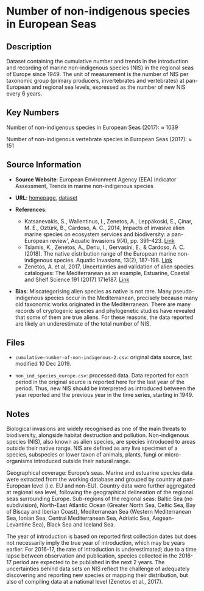 
# Number of non-indigenous species in European Seas

## Description
Dataset containing the cumulative number and trends in the introduction and recording of marine non-indigenous species (NIS) in the regional seas of Europe since 1949. The unit of measurement is the number of NIS per taxonomic group (primary producers, invertebrates and vertebrates) at pan-European and regional sea levels, expressed as the number of new NIS every 6 years.

## Key Numbers
Number of non-indigenous species in European Seas (2017): ≈ 1039

Number of non-indigenous vertebrate species in European Seas (2017): ≈ 151

## Source Information
* **Source Website**: European Environment Agency (EEA) Indicator Assessment, Trends in marine non-indigenous species
* **URL**: [homepage](https://www.eea.europa.eu/data-and-maps/indicators/trends-in-marine-alien-species-mas-3/assessment), [dataset](https://www.eea.europa.eu/data-and-maps/daviz/cumulative-number-of-non-indigenous-2#tab-googlechartid_chart_11)

* **References**:
  - Katsanevakis, S., Wallentinus, I., Zenetos, A., Leppäkoski, E., Çinar, M. E., Oztürk, B., Cardoso, A. C., 2014, Impacts of invasive alien marine species on ecosystem services and biodiversity: a pan-European review', Aquatic Invasions 9(4), pp. 391–423. [Link](http://www.aquaticinvasions.net/2014/AI_2014_Katsanevakis_etal.pdf)
  - Tsiamis, K., Zenetos, A., Deriu, I., Gervasini, E., & Cardoso, A. C. (2018). The native distribution range of the European marine non-indigenous species. Aquatic Invasions, 13(2), 187-198. [Link](http://www.aquaticinvasions.net/2018/AI_2018_Tsiamis_etal.pdf)
  - Zenetos, A. et al, 2017, Uncertainties and validation of alien species catalogues: The Mediterranean as an example, Estuarine, Coastal and Shelf Science 191 (2017) 171e187. [Link](https://doi.org/10.1016/j.ecss.2017.03.031)

* **Bias**: Miscategorising alien species as native is not rare. Many pseudo-indigenous species occur in the Mediterranean, precisely because many old taxonomic works originated in the Mediterranean. There are many records of cryptogenic species and phylogenetic studies have revealed that some of them are true aliens. For these reasons, the data reported are likely an underestimate of the total number of NIS.

## Files
* `cumulative-number-of-non-indigenous-2.csv`: original data source, last modified 10 Dec 2019.

* `non_ind_species_europe.csv`: processed data. Data reported for each period in the original source is reported here for the last year of the period. Thus, new NIS should be interpreted as introduced between the year reported and the previous year in the time series, starting in 1949.

## Notes
Biological invasions are widely recognised as one of the main threats to biodiversity, alongside habitat destruction and pollution. Non-indigenous species (NIS), also known as alien species, are species introduced to areas outside their native range. NIS are defined as any live specimen of a species, subspecies or lower taxon of animals, plants, fungi or micro-organisms introduced outside their natural range.

Geographical coverage: Europe’s seas. Marine and estuarine species data were extracted from the working database and grouped by country at pan-European level (i.e. EU and non-EU). Country data were further aggregated at regional sea level, following the geographical delineation of the regional seas surrounding Europe. Sub-regions of the regional seas: Baltic Sea (no subdivision), North-East Atlantic Ocean (Greater North Sea, Celtic Sea, Bay of Biscay and Iberian Coast), Mediterranean Sea (Western Mediterranean Sea, Ionian Sea, Central Mediterranean Sea, Adriatic Sea, Aegean-Levantine Sea), Black Sea and Iceland Sea.

The year of introduction is based on reported first collection dates but does not necessarily imply the true year of introduction, which may be years earlier. For 2016-17, the rate of introduction is underestimated; due to a time lapse between observation and publication, species collected in the 2016-17 period are expected to be published in the next 2 years. The uncertainties behind data sets on NIS reflect the challenge of adequately discovering and reporting new species or mapping their distribution, but also of compiling data at a national level (Zenetos et al., 2017).



